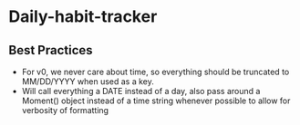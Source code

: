 # Daily-habit-tracker

## Best Practices

* For v0, we never care about time, so everything should be truncated to MM/DD/YYYY when used as a key.
* Will call everything a DATE instead of a day, also pass around a Moment() object instead of a time string whenever possible to allow for verbosity of formatting